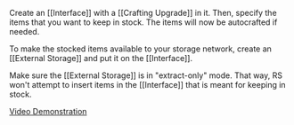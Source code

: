 Create an [[Interface]] with a [[Crafting Upgrade]] in it. Then, specify the items that you want to keep in stock. The items will now be autocrafted if needed.

To make the stocked items available to your storage network, create an [[External Storage]] and put it on the [[Interface]].

Make sure the [[External Storage]] is in "extract-only" mode. That way, RS won't attempt to insert items in the [[Interface]] that is meant for keeping in stock.

[Video Demonstration](https://gfycat.com/IncompleteDeadlyGrebe)